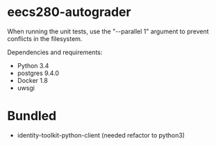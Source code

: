 # eecs280-autograder

When running the unit tests, use the "--parallel 1" argument to prevent conflicts in the filesystem.

Dependencies and requirements:
- Python 3.4
- postgres 9.4.0
- Docker 1.8
- uwsgi

# Bundled
- identity-toolkit-python-client (needed refactor to python3)

